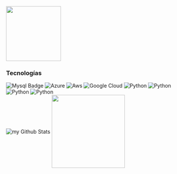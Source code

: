 # <img src="https://media3.giphy.com/media/SHjOSDkKZ18qOHA5B5/giphy.gif?cid=790b7611ptsi7vpn6bis6k5evi8m58w4ags2ibn0i8hy1qyz&ep=v1_stickers_search&rid=giphy.gif&ct=s" width="150"/>

### Tecnologías
<div id="badges">
  <img src="https://img.shields.io/badge/mysql-%2300f.svg?style=for-the-badge&logo=mysql&logoColor=white" alt="Mysql Badge"/>
  <img src="https://img.shields.io/badge/azure-%230072C6.svg?style=for-the-badge&logo=microsoftazure&logoColor=white" alt="Azure"/>
  <img src="https://img.shields.io/badge/AWS-%23FF9900.svg?style=for-the-badge&logo=amazon-aws&logoColor=white" alt="Aws"/>
  <img src="https://img.shields.io/badge/GoogleCloud-%234285F4.svg?style=for-the-badge&logo=google-cloud&logoColor=white" alt="Google Cloud"/>
  <img src="https://img.shields.io/badge/python-3670A0?style=for-the-badge&logo=python&logoColor=ffdd54" alt="Python"/>
  <img src="https://img.shields.io/badge/swift-F54A2A?style=for-the-badge&logo=swift&logoColor=white" alt="Python"/>
  <img src="https://img.shields.io/badge/shell_script-%23121011.svg?style=for-the-badge&logo=gnu-bash&logoColor=white" alt="Python"/>
  <img src="https://img.shields.io/badge/terraform-%235835CC.svg?style=for-the-badge&logo=terraform&logoColor=white" alt="Python"/>

</div>

<img align="center" src="https://github-readme-stats.vercel.app/api?username=BryanC975&include_all_commits=true&count_private=true&show_icons=true&theme=radical" alt="my Github Stats"/>

<a href="https://github.com/anuraghazra/convoychat">
  <img height=200 align="center" src="https://github-readme-stats.vercel.app/api/top-langs?username=BryanC975&layout=compact&langs_count=8&card_width=320&include_all_commits=true&count_private=true&show_icons=true&line_height=20&title_color=2B5BBD&icon_color=1124BB&text_color=A1A1A1&bg_color=0,000000,130F40" />
</a>
